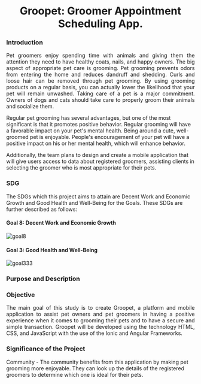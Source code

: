 <h1 align = "center" > Groopet: Groomer Appointment Scheduling App. </h1>
 
### Introduction

<p align = "justify"> Pet groomers enjoy spending time with animals and giving them the attention they need to have healthy coats, nails, and happy owners. The big aspect of appropriate pet care is grooming. Pet grooming prevents odors from entering the home and reduces dandruff and shedding. Curls and loose hair can be removed through pet grooming. By using grooming products on a regular basis, you can actually lower the likelihood that your pet will remain unwashed. Taking care of a pet is a major commitment. Owners of dogs and cats should take care to properly groom their animals and socialize them.
  
  Regular pet grooming has several advantages, but one of the most significant is that it promotes positive behavior. Regular grooming will have a favorable impact on your pet's mental health. Being around a cute, well-groomed pet is enjoyable. People's encouragement of your pet will have a positive impact on his or her mental health, which will enhance behavior.

  Additionally, the team plans to design and create a mobile application that will give users access to data about registered groomers, assisting clients in selecting the groomer who is most appropriate for their pets. </p>

### SDG

 The SDGs which this project aims to attain are Decent Work and Economic Growth and Good Health and Well-Being for the Goals. These SDGs are further described as follows:

#### Goal 8: Decent Work and Economic Growth

![goal8](https://user-images.githubusercontent.com/102673173/182162777-ceff3df7-476b-44ed-bd27-2ee6838ccbc2.png)

#### Goal 3: Good Health and Well-Being

![goal333](https://user-images.githubusercontent.com/102673173/182163758-3e439b7d-5386-4ba3-a4a8-dcd790d85f5a.jpg)

### Purpose and Description

### Objective

<p align = "justify"> The main goal of this study is to create Groopet, a platform and mobile application to assist pet owners and pet groomers in having a positive experience when it comes to grooming their pets and to have a secure and simple transaction. Groopet will be developed using the technology HTML, CSS, and JavaScript with the use of the Ionic and Angular Frameworks.</p>

### Significance of the Project

Community - The community benefits from this application by making pet grooming more enjoyable. They can look up the details of the registered groomers to determine which one is ideal for their pets. 


